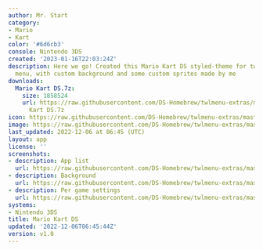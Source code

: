```yaml
---
author: Mr. Start
category:
- Mario
- Kart
color: '#6d6cb3'
console: Nintendo 3DS
created: '2023-01-16T22:03:24Z'
description: Here we go! Created this Mario Kart DS styled-theme for twilight 3DS
  menu, with custom background and some custom sprites made by me
downloads:
  Mario Kart DS.7z:
    size: 1858524
    url: https://raw.githubusercontent.com/DS-Homebrew/twlmenu-extras/master/_nds/TWiLightMenu/3dsmenu/themes/Mario
      Kart DS.7z
icon: https://raw.githubusercontent.com/DS-Homebrew/twlmenu-extras/master/_nds/TWiLightMenu/3dsmenu/themes/meta/Mario%20Kart%20DS/icon.png
image: https://raw.githubusercontent.com/DS-Homebrew/twlmenu-extras/master/_nds/TWiLightMenu/3dsmenu/themes/meta/Mario%20Kart%20DS/icon.png
last_updated: 2022-12-06 at 06:45 (UTC)
layout: app
license: ''
screenshots:
- description: App list
  url: https://raw.githubusercontent.com/DS-Homebrew/twlmenu-extras/master/_nds/TWiLightMenu/3dsmenu/themes/meta/Mario%20Kart%20DS/screenshots/app-list.png
- description: Background
  url: https://raw.githubusercontent.com/DS-Homebrew/twlmenu-extras/master/_nds/TWiLightMenu/3dsmenu/themes/meta/Mario%20Kart%20DS/screenshots/background.png
- description: Per game settings
  url: https://raw.githubusercontent.com/DS-Homebrew/twlmenu-extras/master/_nds/TWiLightMenu/3dsmenu/themes/meta/Mario%20Kart%20DS/screenshots/per-game-settings.png
systems:
- Nintendo 3DS
title: Mario Kart DS
updated: '2022-12-06T06:45:44Z'
version: v1.0
---
```

